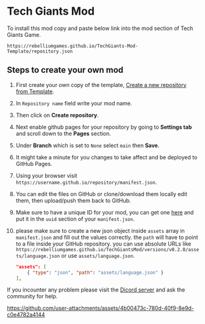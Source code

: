 # Tech Giants Mod

To install this mod copy and paste below link into the mod section of Tech Giants Game. 
```
https://rebelliumgames.github.io/TechGiants-Mod-Template/repository.json
``` 

## Steps to create your own mod

1. First create your own copy of the template, [Create a new repository from Template](https://github.com/new?template_name=TechGiants-Mod-Template&template_owner=RebelliumGames).
2. In `Repository name` field write your mod name.
3. Then click on **Create repository**.

4. Next enable github pages for your repository by going to **Settings tab** and scroll down to the **Pages** section.
5. Under **Branch** which is set to `None` select `main` then **Save**.
6. It might take a minute for you changes to take affect and be deployed to GitHub Pages.
7. Using your browser visit `https://username.github.io/repository/manifest.json`.

8. You can edit the files on GitHub or clone/download them locally edit them, then upload/push them back to GitHub.
9. Make sure to have a unique ID for your mod, you can get one [here](https://rebelliumgames.github.io/TechGiantsMod/) and put it in the `uuid` section of your `manifest.json`.

10. please make sure to create a new json object inside `assets` array in `manifest.json` and fill out the values correctly. the `path` will have to point to a file inside your GitHub repository. you can use absolute URLs like `https://rebelliumgames.github.io/TechGiantsMod/versions/v0.2.0/assets/language.json` or use `assets/language.json`. 

    ```json
    "assets": [
        { "type": "json", "path": "assets/language.json" }
    ],
    ```

If you incounter any problem please visit the [Dicord server](https://discord.gg/hexEVAxBJr) and ask the community for help.


https://github.com/user-attachments/assets/4b00473c-780d-40f9-8e9d-c0e4782a4144
